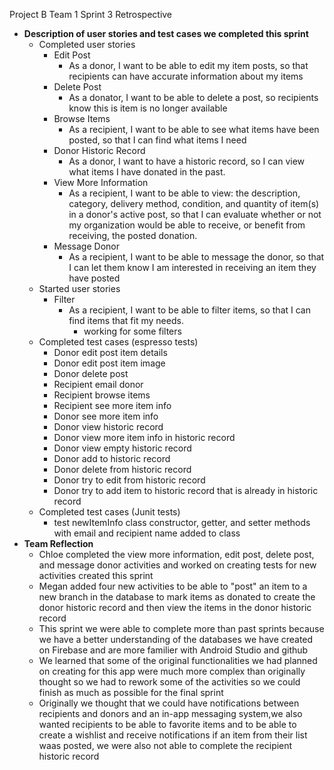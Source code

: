 Project B Team 1 Sprint 3 Retrospective
- **Description of user stories and test cases we completed this sprint**
  - Completed user stories
    - Edit Post
      - As a donor, I want to be able to edit my item posts, so that recipients can have accurate information about my items
    - Delete Post
      - As a donator, I want to be able to delete a post, so recipients know this is item is no longer available
    - Browse Items
      - As a recipient, I want to be able to see what items have been posted, so that I can find what items I need
    - Donor Historic Record
      - As a donor, I want to have a historic record, so I can view what items I have donated in the past.
    - View More Information
      - As a recipient, I want to be able to view: the description, category, delivery method, condition, and quantity of item(s) in a donor's active post, so that I can evaluate whether or not my organization would be able to receive, or benefit from receiving, the posted donation.
    - Message Donor
      - As a recipient, I want to be able to message the donor, so that I can let them know I am interested in receiving an item they have posted
   - Started user stories
      - Filter
        - As a recipient, I want to be able to filter items, so that I can find items that fit my needs.
          - working for some filters
  - Completed test cases (espresso tests) 
    - Donor edit post item details
    - Donor edit post item image
    - Donor delete post
    - Recipient email donor
    - Recipient browse items
    - Recipient see more item info
    - Donor see more item info
    - Donor view historic record
    - Donor view more item info in historic record
    - Donor view empty historic record
    - Donor add to historic record
    - Donor delete from historic record
    - Donor try to edit from historic record
    - Donor try to add item to historic record that is already in historic record
  - Completed test cases (Junit tests)
    - test newItemInfo class constructor, getter, and setter methods with email and recipient name added to class
 - **Team Reflection**
   - Chloe completed the view more information, edit post, delete post, and message donor activities and 
  worked on creating tests for new activities created this sprint
   - Megan added four new activities to be able to "post" an item to a new branch in the database to mark items as donated to create the donor historic record and then view the items in the donor historic record 
   - This sprint we were able to complete more than past sprints because we have a better understanding of the databases we have created on Firebase and are more familier with Android Studio and github
   - We learned that some of the original functionalities we had planned on creating for this app were much more complex than 
  originally thought so we had to rework some of the activities so we could finish as much as possible for the final sprint
   - Originally we thought that we could have notifications between recipients and donors and an in-app messaging system,we also wanted recipients to be able to favorite items and to be able to create a wishlist and receive notifications if an item from their list waas posted, we were also not able to complete the recipient historic record
